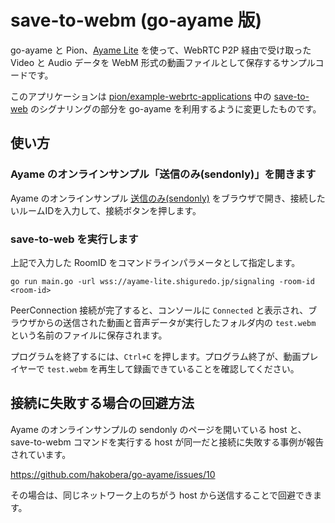 # save-to-webm (go-ayame 版)

go-ayame と Pion、[Ayame Lite](https://ayame-lite.shiguredo.jp/beta) を使って、WebRTC P2P 経由で受け取った Video と Audio データを WebM 形式の動画ファイルとして保存するサンプルコードです。

このアプリケーションは [pion/example-webrtc-applications](https://github.com/pion/example-webrtc-applications) 中の [save-to-web](https://github.com/pion/example-webrtc-applications/tree/master/save-to-webm) のシグナリングの部分を go-ayame を利用するように変更したものです。

## 使い方

### Ayame のオンラインサンプル「送信のみ(sendonly)」を開きます

Ayame のオンラインサンプル [送信のみ(sendonly)](https://openayame.github.io/ayame-web-sdk-samples/sendonly.html) をブラウザで開き、接続したいルームIDを入力して、接続ボタンを押します。

### save-to-web を実行します

上記で入力した RoomID をコマンドラインパラメータとして指定します。

```console
go run main.go -url wss://ayame-lite.shiguredo.jp/signaling -room-id <room-id>
```

PeerConnection 接続が完了すると、コンソールに `Connected` と表示され、ブラウザからの送信された動画と音声データが実行したフォルダ内の `test.webm` という名前のファイルに保存されます。

プログラムを終了するには、`Ctrl+C` を押します。プログラム終了が、動画プレイヤーで `test.webm` を再生して録画できていることを確認してください。

## 接続に失敗する場合の回避方法

Ayame のオンラインサンプルの sendonly のページを開いている host と、
save-to-webm コマンドを実行する host が同一だと接続に失敗する事例が報告されています。

https://github.com/hakobera/go-ayame/issues/10

その場合は、同じネットワーク上のちがう host から送信することで回避できます。
